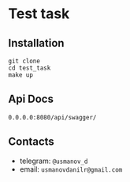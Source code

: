 # Test task

## Installation
```
git clone
cd test_task
make up
```

## Api Docs
```
0.0.0.0:8080/api/swagger/
```

## Contacts
* telegram: `@usmanov_d`
* email: `usmanovdanilr@gmail.com` 
